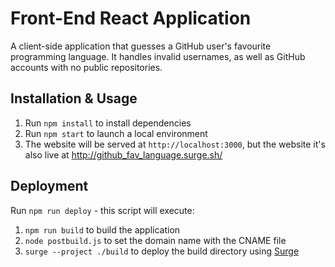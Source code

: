 # Front-End React Application

A client-side application that guesses a GitHub user's favourite programming language. It handles invalid usernames, as well as GitHub accounts with no public repositories.

## Installation & Usage

1. Run `npm install` to install dependencies
1. Run `npm start` to launch a local environment
1. The website will be served at `http://localhost:3000`, but the website it's also live at http://github_fav_language.surge.sh/

## Deployment

Run `npm run deploy` - this script will execute:

1. `npm run build` to build the application
2. `node postbuild.js` to set the domain name with the CNAME file
3. `surge --project ./build` to deploy the build directory using [Surge](https://surge.sh/)
